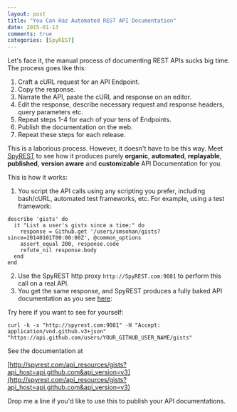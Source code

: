 ```yaml
---
layout: post
title: "You Can Haz Automated REST API Documentation"
date: 2015-01-13
comments: true
categories: [SpyREST]
---
```


Let's face it, the manual process of documenting REST APIs sucks big time. The process goes like this:

1. Craft a cURL request for an API Endpoint.
2. Copy the response.
3. Narrate the API, paste the cURL and response on an editor.
4. Edit the response, describe necessary request and response headers, query parameters etc.
5. Repeat steps 1-4 for each of your tens of Endpoints.
6. Publish the documentation on the web.
7. Repeat these steps for each release.

This is a laborious process. However, it doesn't have to be this way. Meet [SpyREST](http://SpyREST.com) to see how it produces purely __organic__, __automated__, __replayable__, __published__, __version aware__ and __customizable__ API Documentation for you.

This is how it works:

1. You script the API calls using any scripting you prefer, including bash/cURL, automated test frameworks, etc. For example, using a test framework:

```
describe 'gists' do
  it "List a user's gists since a time:" do
    response = Github.get '/users/smsohan/gists?since=20140101T00:00:00Z', @common_options
    assert_equal 200, response.code
    refute_nil response.body
  end
end
```

2. Use the SpyREST http proxy `http://SpyREST.com:9081` to perform this call on a real API.
3. You get the same response, and SpyREST produces a fully baked API documentation as you see [here](http://spyrest.com/api_actions/details?api_action=GET+%2Fusers%2Fsmsohan%2Fgists&api_host=api.github.com&api_resource=gists&api_version=v3):

Try here if you want to see for yourself:

```
curl -k -x "http://spyrest.com:9081" -H "Accept: application/vnd.github.v3+json" "https://api.github.com/users/YOUR_GITHUB_USER_NAME/gists"
```

See the documentation at

[http://spyrest.com/api_resources/gists?api_host=api.github.com&api_version=v3](http://spyrest.com/api_resources/gists?api_host=api.github.com&api_version=v3)

Drop me a line if you'd like to use this to publish your API documentations.
